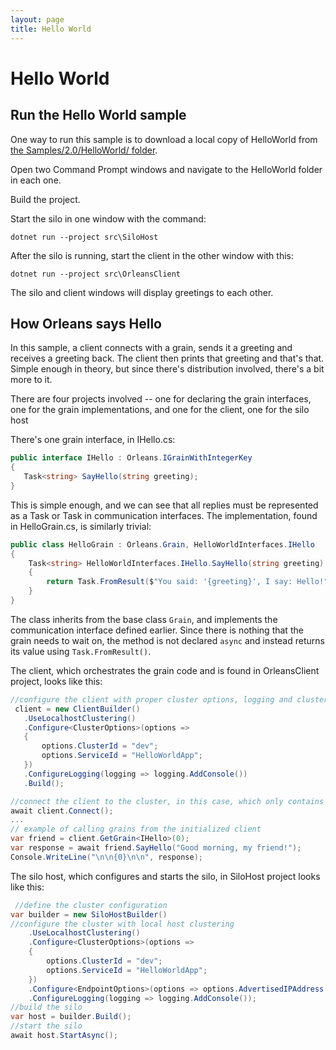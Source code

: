 ```yaml
---
layout: page
title: Hello World
---
```


# Hello World

## Run the Hello World sample
One way to run this sample is to download a local copy of HelloWorld from [the Samples/2.0/HelloWorld/ folder](https://github.com/dotnet/orleans/tree/master/Samples/2.0/HelloWorld/).

Open two Command Prompt windows and navigate to the HelloWorld folder in each one.

Build the project.

Start the silo in one window with the command:
```
dotnet run --project src\SiloHost
```
After the silo is running, start the client in the other window with this:
```
dotnet run --project src\OrleansClient
```
The silo and client windows will display greetings to each other.

## How Orleans says Hello
In this sample, a client connects with a grain, sends it a greeting and receives a greeting back. The client then prints that greeting and that's that. Simple enough in theory, but since there's distribution involved, there's a bit more to it.

There are four projects involved -- one for declaring the grain interfaces, one for the grain implementations, and one for the client, one for the silo host

There's one grain interface, in IHello.cs:

``` csharp
public interface IHello : Orleans.IGrainWithIntegerKey
{
   Task<string> SayHello(string greeting);
}
```

This is simple enough, and we can see that all replies must be represented as a Task or Task<T> in communication interfaces. The implementation, found in HelloGrain.cs, is similarly trivial:

``` csharp
public class HelloGrain : Orleans.Grain, HelloWorldInterfaces.IHello
{
    Task<string> HelloWorldInterfaces.IHello.SayHello(string greeting)
    {
        return Task.FromResult($"You said: '{greeting}', I say: Hello!");
    }
}
```

The class inherits from the base class `Grain`, and implements the communication interface defined earlier. Since there is nothing that the grain needs to wait on, the method is not declared `async` and instead returns its value using `Task.FromResult()`.

 The client, which orchestrates the grain code and is found in OrleansClient project, looks like this:

``` csharp
//configure the client with proper cluster options, logging and clustering
 client = new ClientBuilder()
   .UseLocalhostClustering()
   .Configure<ClusterOptions>(options =>
   {
       options.ClusterId = "dev";
       options.ServiceId = "HelloWorldApp";
   })
   .ConfigureLogging(logging => logging.AddConsole())
   .Build();

//connect the client to the cluster, in this case, which only contains one silo
await client.Connect();
...
// example of calling grains from the initialized client
var friend = client.GetGrain<IHello>(0);
var response = await friend.SayHello("Good morning, my friend!");
Console.WriteLine("\n\n{0}\n\n", response);
```

The silo host, which configures and starts the silo, in SiloHost project looks like this:

``` csharp
 //define the cluster configuration
var builder = new SiloHostBuilder()
//configure the cluster with local host clustering
    .UseLocalhostClustering()
    .Configure<ClusterOptions>(options =>
    {
        options.ClusterId = "dev";
        options.ServiceId = "HelloWorldApp";
    })
    .Configure<EndpointOptions>(options => options.AdvertisedIPAddress = IPAddress.Loopback)
    .ConfigureLogging(logging => logging.AddConsole());
//build the silo
var host = builder.Build();
//start the silo
await host.StartAsync();
```


